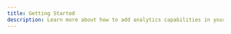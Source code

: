 ```yaml
---
title: Getting Started
description: Learn more about how to add analytics capabilities in your cloud-based application using AWS Amplify.
---
```


<inline-fragment platform="ios" src="~/sdk/analytics/fragments/ios/getting-started.md"></inline-fragment>
<inline-fragment platform="android" src="~/sdk/analytics/fragments/android/getting-started.md"></inline-fragment>